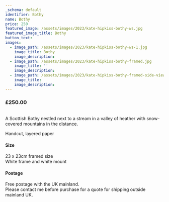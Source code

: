```yaml
---
_schema: default
identifier: Bothy
name: Bothy
price: 250
featured_image: /assets/images/2023/kate-hipkiss-bothy-ws.jpg
featured_image_title: Bothy
button_text:
images:
  - image_path: /assets/images/2023/kate-hipkiss-bothy-ws-1.jpg
    image_title: Bothy
    image_description:
  - image_path: /assets/images/2023/kate-hipkiss-bothy-framed.jpg
    image_title: ''
    image_description:
  - image_path: /assets/images/2023/kate-hipkiss-bothy-framed-side-view.jpg
    image_title:
    image_description:
---
```

### **£250.00**

<br>A Scottish Bothy nestled next to a stream in a valley of heather with snow-covered mountains in the distance.

Handcut, layered paper

#### **Size**

23 x 23cm framed size<br>White frame and white mount

#### **Postage**

Free postage with the UK mainland.<br>Please contact me before purchase for a quote for shipping outside mainland UK.